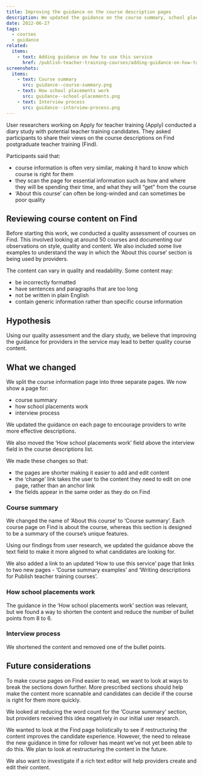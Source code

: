 ```yaml
---
title: Improving the guidance on the course description pages
description: We updated the guidance on the course summary, school placements and interview process pages to make it more relevant and concise
date: 2022-06-27
tags:
  - courses
  - guidance
related:
  items:
    - text: Adding guidance on how to use this service
      href: /publish-teacher-training-courses/adding-guidance-on-how-to-use-this-service/
screenshots:
  items:
    - text: Course summary
      src: guidance--course-summary.png
    - text: How school placements work
      src: guidance--school-placements.png
    - text: Interview process
      src: guidance--interview-process.png
---
```


User researchers working on Apply for teacher training (Apply) conducted a diary study with potential teacher training candidates. They asked participants to share their views on the course descriptions on Find postgraduate teacher training (Find).

Participants said that:

- course information is often very similar, making it hard to know which course is right for them
- they scan the page for essential information such as how and where they will be spending their time, and what they will “get” from the course
- ‘About this course’ can often be long-winded and can sometimes be poor quality

## Reviewing course content on Find

Before starting this work, we conducted a quality assessment of courses on Find. This involved looking at around 50 courses and documenting our observations on style, quality and content. We also included some live examples to understand the way in which the ‘About this course’ section is being used by providers.

The content can vary in quality and readability. Some content may:

- be incorrectly formatted
- have sentences and paragraphs that are too long
- not be written in plain English
- contain generic information rather than specific course information

## Hypothesis

Using our quality assessment and the diary study, we believe that improving the guidance for providers in the service may lead to better quality course content.

## What we changed

We split the course information page into three separate pages. We now show a page for:

- course summary
- how school placements work
- interview process

We updated the guidance on each page to encourage providers to write more effective descriptions.

We also moved the ‘How school placements work’ field above the interview field in the course descriptions list.

We made these changes so that:

- the pages are shorter making it easier to add and edit content
- the ‘change’ link takes the user to the content they need to edit on one page, rather than an anchor link
- the fields appear in the same order as they do on Find

### Course summary

We changed the name of ‘About this course’ to ‘Course summary’. Each course page on Find is about the course, whereas this section is designed to be a summary of the course’s unique features.

Using our findings from user research, we updated the guidance above the text field to make it more aligned to what candidates are looking for.

We also added a link to an updated ‘How to use this service’ page that links to two new pages - ‘Course summary examples’ and ‘Writing descriptions for Publish teacher training courses’.

### How school placements work

The guidance in the ‘How school placements work’ section was relevant, but we found a way to shorten the content and reduce the number of bullet points from 8 to 6.

### Interview process

We shortened the content and removed one of the bullet points.

## Future considerations

To make course pages on Find easier to read, we want to look at ways to break the sections down further. More prescribed sections should help make the content more scannable and candidates can decide if the course is right for them more quickly.

We looked at reducing the word count for the ‘Course summary’ section, but providers received this idea negatively in our initial user research.

We wanted to look at the Find page holistically to see if restructuring the content improves the candidate experience. However, the need to release the new guidance in time for rollover has meant we’ve not yet been able to do this. We plan to look at restructuring the content in the future.

We also want to investigate if a rich text editor will help providers create and edit their content.
